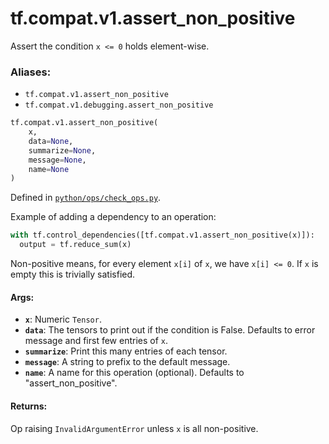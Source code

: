 <div itemscope itemtype="http://developers.google.com/ReferenceObject">
<meta itemprop="name" content="tf.compat.v1.assert_non_positive" />
<meta itemprop="path" content="Stable" />
</div>

# tf.compat.v1.assert_non_positive

Assert the condition `x <= 0` holds element-wise.

### Aliases:

* `tf.compat.v1.assert_non_positive`
* `tf.compat.v1.debugging.assert_non_positive`

``` python
tf.compat.v1.assert_non_positive(
    x,
    data=None,
    summarize=None,
    message=None,
    name=None
)
```



Defined in [`python/ops/check_ops.py`](/code/stable/tensorflow/python/ops/check_ops.py).

<!-- Placeholder for "Used in" -->

Example of adding a dependency to an operation:

```python
with tf.control_dependencies([tf.compat.v1.assert_non_positive(x)]):
  output = tf.reduce_sum(x)
```

Non-positive means, for every element `x[i]` of `x`, we have `x[i] <= 0`.
If `x` is empty this is trivially satisfied.

#### Args:


* <b>`x`</b>:  Numeric `Tensor`.
* <b>`data`</b>:  The tensors to print out if the condition is False.  Defaults to
  error message and first few entries of `x`.
* <b>`summarize`</b>: Print this many entries of each tensor.
* <b>`message`</b>: A string to prefix to the default message.
* <b>`name`</b>: A name for this operation (optional).
  Defaults to "assert_non_positive".


#### Returns:

Op raising `InvalidArgumentError` unless `x` is all non-positive.
